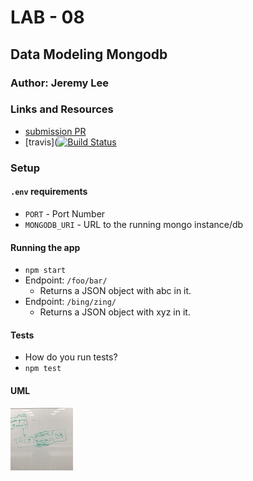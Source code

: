 # LAB - 08

## Data Modeling Mongodb

### Author: Jeremy Lee

### Links and Resources
* [submission PR](https://github.com/jeremy-401-advanced-javascript/Lab08/pull/1)
* [travis]([![Build Status](https://www.travis-ci.com/jeremy-401-advanced-javascript/Lab08.svg?branch=master)](https://www.travis-ci.com/jeremy-401-advanced-javascript/Lab08)



### Setup
#### `.env` requirements
* `PORT` - Port Number
* `MONGODB_URI` - URL to the running mongo instance/db

#### Running the app
* `npm start`
* Endpoint: `/foo/bar/`
  * Returns a JSON object with abc in it.
* Endpoint: `/bing/zing/`
  * Returns a JSON object with xyz in it.
  
#### Tests
* How do you run tests?
* `npm test`


#### UML
<img src="./assets/images/uml.jpg" width="100">
